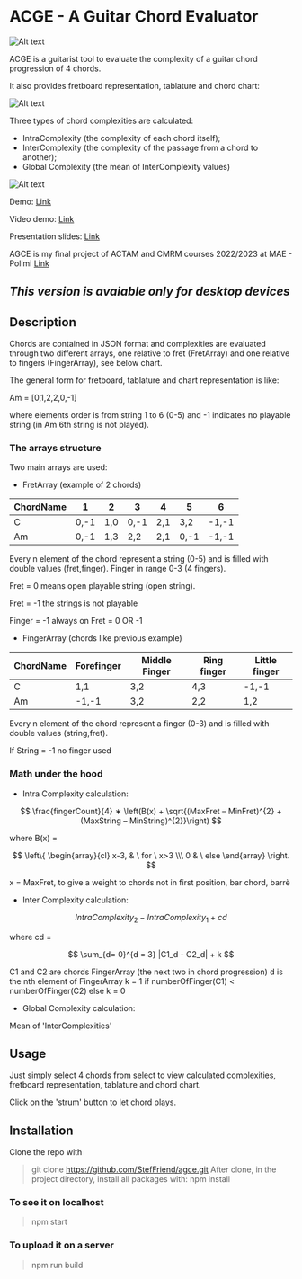 # ACGE - A Guitar Chord Evaluator

![Alt text](http://agce.webguitar.it/static/media/banner.6ca722617c74e9361fd5.png)

ACGE is a guitarist tool to evaluate the complexity of a guitar chord progression of 4 chords.

It also provides fretboard representation, tablature and chord chart:

![Alt text](http://agce.webguitar.it/screen.PNG)

Three types of chord complexities are calculated:
* IntraComplexity (the complexity of each chord itself);
* InterComplexity (the complexity of the passage from a chord to another);
* Global Complexity (the mean of InterComplexity values)

![Alt text](http://agce.webguitar.it/screen2.PNG)

Demo: [Link](http://agce.webguitar.it/)

Video demo: [Link](https://www.youtube.com/watch?v=Wg9JyVlHnxs)

Presentation slides: [Link](https://polimi365-my.sharepoint.com/:b:/g/personal/10937333_polimi_it/ETLWdYT4Q9NBu656MM6PoiABtrk8daPO0uDkQV1-YlRR3Q?e=YA67mi)

AGCE is my final project of ACTAM and CMRM courses 2022/2023 at MAE - Polimi  [Link](https://suono.polimi.it/)

*This version is avaiable only for desktop devices*
-

## Description

Chords are contained in JSON format and complexities are evaluated through two different arrays, one relative to fret (FretArray) and one relative to fingers (FingerArray), see below chart.

The general form for fretboard, tablature and chart representation is like:

Am = [0,1,2,2,0,-1]

where elements order is from string 1 to 6 (0-5) and -1 indicates no playable string (in Am 6th string is not played).

### The arrays structure

Two main arrays are used:
* FretArray (example of 2 chords)

| ChordName | 1    | 2   | 3    | 4   | 5    | 6     |
|-----------|------|-----|------|-----|------|-------|
| C         | 0,-1 | 1,0 | 0,-1 | 2,1 | 3,2  | -1,-1 |
| Am        | 0,-1 | 1,3 | 2,2  | 2,1 | 0,-1 | -1,-1 |

Every n element of the chord represent a string (0-5) and is filled with double values (fret,finger). Finger in range 0-3 (4 fingers).

Fret = 0 means open playable string (open string).

Fret = -1 the strings is not playable

Finger = -1 always on Fret = 0 OR -1

* FingerArray (chords like previous example)

| ChordName | Forefinger | Middle Finger | Ring finger | Little finger |
|-----------|------------|---------------|-------------|---------------|
| C         | 1,1        | 3,2           | 4,3         | -1,-1         |
| Am        | -1,-1      | 3,2           | 2,2         | 1,2           |

Every n element of the chord represent a finger (0-3) and is filled with double values (string,fret).

If String = -1 no finger used


### Math under the hood

* Intra Complexity calculation:


$$
\frac{fingerCount}{4}  ∗ \left(B(x) +  \sqrt{(MaxFret – MinFret)^{2} + (MaxString – MinString)^{2}}\right)
$$

where B(x) =

$$
\left\{ \begin{array}{cl}
x-3, &  \ for \ x>3 \\\
0 &  \ else
\end{array} \right.
$$

x = MaxFret, to give a weight to chords not in first position, bar chord, barrè

* Inter Complexity calculation:

$$
IntraComplexity_2-IntraComplexity_1 + cd
$$

where cd =

$$
\sum_{d= 0}^{d = 3} |C1_d - C2_d| + k
$$

C1 and C2 are chords FingerArray (the next two in chord progression)
d is the nth  element of FingerArray
k = 1 if numberOfFinger(C1) < numberOfFinger(C2) else k = 0

* Global Complexity calculation:

Mean of 'InterComplexities'

## Usage

Just simply select 4 chords from select to view calculated complexities, fretboard representation, tablature and chord chart.

Click on the 'strum' button to let chord plays.

## Installation

Clone the repo with
> git clone https://github.com/StefFriend/agce.git
After clone, in the project directory, install all packages with:
> npm install

### To see it on localhost

> npm start

### To upload it on a server

> npm run build
